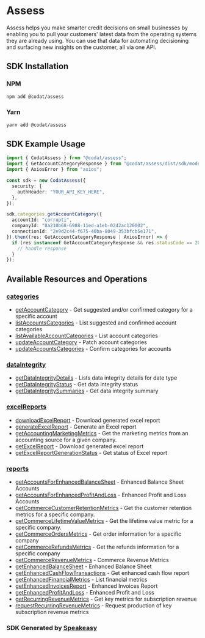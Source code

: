 # Assess

Assess helps you make smarter credit decisions on small businesses by enabling you to pull your customers' latest data from the operating systems they are already using.
You can use that data for automating decisioning and surfacing new insights on the customer, all via one API.

<!-- Start SDK Installation -->
## SDK Installation

### NPM

```bash
npm add @codat/assess
```

### Yarn

```bash
yarn add @codat/assess
```
<!-- End SDK Installation -->

## SDK Example Usage
<!-- Start SDK Example Usage -->
```typescript
import { CodatAssess } from "@codat/assess";
import { GetAccountCategoryResponse } from "@codat/assess/dist/sdk/models/operations";
import { AxiosError } from "axios";

const sdk = new CodatAssess({
  security: {
    authHeader: "YOUR_API_KEY_HERE",
  },
});

sdk.categories.getAccountCategory({
  accountId: "corrupti",
  companyId: "8a210b68-6988-11ed-a1eb-0242ac120002",
  connectionId: "2e9d2c44-f675-40ba-8049-353bfcb5e171",
}).then((res: GetAccountCategoryResponse | AxiosError) => {
  if (res instanceof GetAccountCategoryResponse && res.statusCode == 200) {
    // handle response
  }
});
```
<!-- End SDK Example Usage -->

<!-- Start SDK Available Operations -->
## Available Resources and Operations


### [categories](docs/categories/README.md)

* [getAccountCategory](docs/categories/README.md#getaccountcategory) - Get suggested and/or confirmed category for a specific account
* [listAccountsCategories](docs/categories/README.md#listaccountscategories) - List suggested and confirmed account categories
* [listAvailableAccountCategories](docs/categories/README.md#listavailableaccountcategories) - List account categories
* [updateAccountCategory](docs/categories/README.md#updateaccountcategory) - Patch account categories
* [updateAccountsCategories](docs/categories/README.md#updateaccountscategories) - Confirm categories for accounts

### [dataIntegrity](docs/dataintegrity/README.md)

* [getDataIntegrityDetails](docs/dataintegrity/README.md#getdataintegritydetails) - Lists data integrity details for date type
* [getDataIntegrityStatus](docs/dataintegrity/README.md#getdataintegritystatus) - Get data integrity status
* [getDataIntegritySummaries](docs/dataintegrity/README.md#getdataintegritysummaries) - Get data integrity summary

### [excelReports](docs/excelreports/README.md)

* [downloadExcelReport](docs/excelreports/README.md#downloadexcelreport) - Download generated excel report
* [generateExcelReport](docs/excelreports/README.md#generateexcelreport) - Generate an Excel report
* [getAccountingMarketingMetrics](docs/excelreports/README.md#getaccountingmarketingmetrics) - Get the marketing metrics from an accounting source for a given company.
* [getExcelReport](docs/excelreports/README.md#getexcelreport) - Download generated excel report
* [getExcelReportGenerationStatus](docs/excelreports/README.md#getexcelreportgenerationstatus) - Get status of Excel report

### [reports](docs/reports/README.md)

* [getAccountsForEnhancedBalanceSheet](docs/reports/README.md#getaccountsforenhancedbalancesheet) - Enhanced Balance Sheet Accounts
* [getAccountsForEnhancedProfitAndLoss](docs/reports/README.md#getaccountsforenhancedprofitandloss) - Enhanced Profit and Loss Accounts
* [getCommerceCustomerRetentionMetrics](docs/reports/README.md#getcommercecustomerretentionmetrics) - Get the customer retention metrics for a specific company.
* [getCommerceLifetimeValueMetrics](docs/reports/README.md#getcommercelifetimevaluemetrics) - Get the lifetime value metric for a specific company.
* [getCommerceOrdersMetrics](docs/reports/README.md#getcommerceordersmetrics) - Get order information for a specific company
* [getCommerceRefundsMetrics](docs/reports/README.md#getcommercerefundsmetrics) - Get the refunds information for a specific company
* [getCommerceRevenueMetrics](docs/reports/README.md#getcommercerevenuemetrics) - Commerce Revenue Metrics
* [getEnhancedBalanceSheet](docs/reports/README.md#getenhancedbalancesheet) - Enhanced Balance Sheet
* [getEnhancedCashFlowTransactions](docs/reports/README.md#getenhancedcashflowtransactions) - Get enhanced cash flow report
* [getEnhancedFinancialMetrics](docs/reports/README.md#getenhancedfinancialmetrics) - List financial metrics
* [getEnhancedInvoicesReport](docs/reports/README.md#getenhancedinvoicesreport) - Enhanced Invoices Report
* [getEnhancedProfitAndLoss](docs/reports/README.md#getenhancedprofitandloss) - Enhanced Profit and Loss
* [getRecurringRevenueMetrics](docs/reports/README.md#getrecurringrevenuemetrics) - Get key metrics for subscription revenue
* [requestRecurringRevenueMetrics](docs/reports/README.md#requestrecurringrevenuemetrics) - Request production of key subscription revenue metrics
<!-- End SDK Available Operations -->

### SDK Generated by [Speakeasy](https://docs.speakeasyapi.dev/docs/using-speakeasy/client-sdks)
